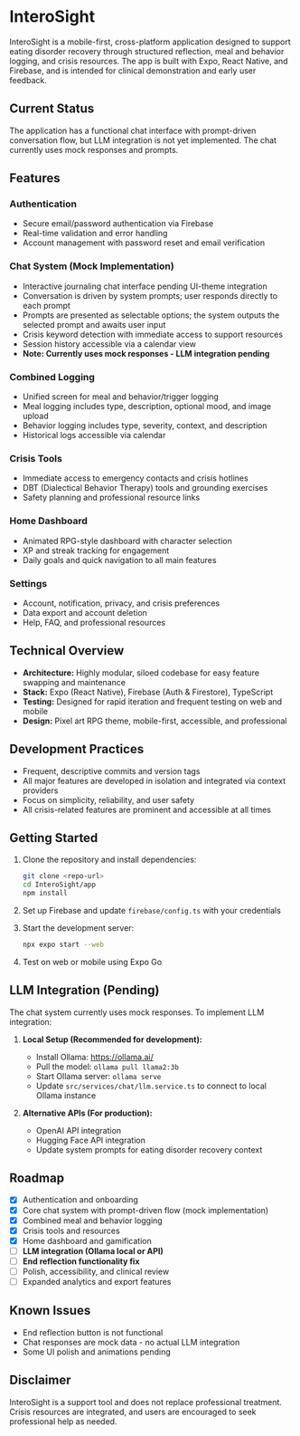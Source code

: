 # InteroSight

InteroSight is a mobile-first, cross-platform application designed to support eating disorder recovery through structured reflection, meal and behavior logging, and crisis resources. The app is built with Expo, React Native, and Firebase, and is intended for clinical demonstration and early user feedback.

## Current Status

The application has a functional chat interface with prompt-driven conversation flow, but LLM integration is not yet implemented. The chat currently uses mock responses and prompts.

## Features

### Authentication
- Secure email/password authentication via Firebase
- Real-time validation and error handling
- Account management with password reset and email verification

### Chat System (Mock Implementation)
- Interactive journaling chat interface pending UI-theme integration
- Conversation is driven by system prompts; user responds directly to each prompt
- Prompts are presented as selectable options; the system outputs the selected prompt and awaits user input
- Crisis keyword detection with immediate access to support resources
- Session history accessible via a calendar view
- **Note: Currently uses mock responses - LLM integration pending**

### Combined Logging
- Unified screen for meal and behavior/trigger logging
- Meal logging includes type, description, optional mood, and image upload
- Behavior logging includes type, severity, context, and description
- Historical logs accessible via calendar

### Crisis Tools
- Immediate access to emergency contacts and crisis hotlines
- DBT (Dialectical Behavior Therapy) tools and grounding exercises
- Safety planning and professional resource links

### Home Dashboard
- Animated RPG-style dashboard with character selection
- XP and streak tracking for engagement
- Daily goals and quick navigation to all main features

### Settings
- Account, notification, privacy, and crisis preferences
- Data export and account deletion
- Help, FAQ, and professional resources

## Technical Overview

- **Architecture:** Highly modular, siloed codebase for easy feature swapping and maintenance
- **Stack:** Expo (React Native), Firebase (Auth & Firestore), TypeScript
- **Testing:** Designed for rapid iteration and frequent testing on web and mobile
- **Design:** Pixel art RPG theme, mobile-first, accessible, and professional

## Development Practices

- Frequent, descriptive commits and version tags
- All major features are developed in isolation and integrated via context providers
- Focus on simplicity, reliability, and user safety
- All crisis-related features are prominent and accessible at all times

## Getting Started

1. Clone the repository and install dependencies:
   ```bash
   git clone <repo-url>
   cd InteroSight/app
   npm install
   ```

2. Set up Firebase and update `firebase/config.ts` with your credentials

3. Start the development server:
   ```bash
   npx expo start --web
   ```

4. Test on web or mobile using Expo Go

## LLM Integration (Pending)

The chat system currently uses mock responses. To implement LLM integration:

1. **Local Setup (Recommended for development):**
   - Install Ollama: https://ollama.ai/
   - Pull the model: `ollama pull llama2:3b`
   - Start Ollama server: `ollama serve`
   - Update `src/services/chat/llm.service.ts` to connect to local Ollama instance

2. **Alternative APIs (For production):**
   - OpenAI API integration
   - Hugging Face API integration
   - Update system prompts for eating disorder recovery context

## Roadmap

- [x] Authentication and onboarding
- [x] Core chat system with prompt-driven flow (mock implementation)
- [x] Combined meal and behavior logging
- [x] Crisis tools and resources
- [x] Home dashboard and gamification
- [ ] **LLM integration (Ollama local or API)**
- [ ] **End reflection functionality fix**
- [ ] Polish, accessibility, and clinical review
- [ ] Expanded analytics and export features

## Known Issues

- End reflection button is not functional
- Chat responses are mock data - no actual LLM integration
- Some UI polish and animations pending

## Disclaimer

InteroSight is a support tool and does not replace professional treatment. Crisis resources are integrated, and users are encouraged to seek professional help as needed. 
